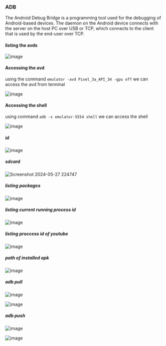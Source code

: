 ### ADB

The Android Debug Bridge is a programming tool used for the debugging of Android-based devices. The daemon on the Android device connects with the server on the host PC over USB or TCP, which connects to the client that is used by the end-user over TCP.

#### listing the avds

![image](https://github.com/RahulMMenon011/Android-Security/assets/140642506/6cff58ba-23e5-441f-91c5-2ef323589106)

#### Accessing the avd

using the command `emulator -avd Pixel_3a_API_34 -gpu off` we can access the avd from terminal

![image](https://github.com/RahulMMenon011/Android-Security/assets/140642506/8c7ac2cc-d697-480a-8a75-2df535072e23)

#### Accessing the shell

using command `adb -s emulator-5554 shell` we can access the shell

![image](https://github.com/RahulMMenon011/Android-Security/assets/140642506/e21e034e-42dd-489f-abc6-2b7da3bb9b5a)

##### id

![image](https://github.com/RahulMMenon011/Android-Security/assets/140642506/1d513fc7-db47-4b6d-8f5a-e5fa779fe038)

##### sdcard

![Screenshot 2024-05-27 224747](https://github.com/RahulMMenon011/Android-Security/assets/140642506/c6d210b2-7136-4035-b8b1-139bf948d680)


##### listing packages

![image](https://github.com/RahulMMenon011/Android-Security/assets/140642506/ab5e7f9f-6056-4319-a2d5-650a687f0141)

##### listing current running process id

![image](https://github.com/RahulMMenon011/Android-Security/assets/140642506/260c1a98-9679-400a-a1aa-3b3f6ae18733)

##### listing proccess id of youtube

![image](https://github.com/RahulMMenon011/Android-Security/assets/140642506/881fe132-44fd-4c1f-9db9-86aee60f321f)

##### path of installed apk

![image](https://github.com/RahulMMenon011/Android-Security/assets/140642506/9010b103-dc3b-485d-8579-5a63246f9fee)

##### adb pull

![image](https://github.com/RahulMMenon011/Android-Security/assets/140642506/d500511c-004e-4e63-a4d3-a226d27f7511)

![image](https://github.com/RahulMMenon011/Android-Security/assets/140642506/f51ae88a-0767-4226-bd16-4c00b4f5cf8c)

##### adb push

![image](https://github.com/RahulMMenon011/Android-Security/assets/140642506/09ab4ebd-6120-4a2b-9e8c-980cd99bd34c)

![image](https://github.com/RahulMMenon011/Android-Security/assets/140642506/5f679385-99df-435a-b5ce-701bc1c03887)
